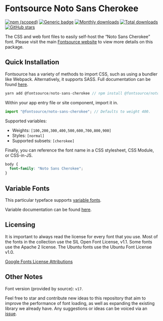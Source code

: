 # Fontsource Noto Sans Cherokee

[![npm (scoped)](https://img.shields.io/npm/v/@fontsource/noto-sans-cherokee?color=brightgreen)](https://www.npmjs.com/package/@fontsource/noto-sans-cherokee) [![Generic badge](https://img.shields.io/badge/fontsource-passing-brightgreen)](https://github.com/fontsource/fontsource) [![Monthly downloads](https://badgen.net/npm/dm/@fontsource/noto-sans-cherokee)](https://github.com/fontsource/fontsource) [![Total downloads](https://badgen.net/npm/dt/@fontsource/noto-sans-cherokee)](https://github.com/fontsource/fontsource) [![GitHub stars](https://img.shields.io/github/stars/fontsource/fontsource.svg?style=social&label=Star)](https://github.com/fontsource/fontsource/stargazers)

The CSS and web font files to easily self-host the “Noto Sans Cherokee” font. Please visit the main [Fontsource website](https://fontsource.org/fonts/noto-sans-cherokee) to view more details on this package.

## Quick Installation

Fontsource has a variety of methods to import CSS, such as using a bundler like Webpack. Alternatively, it supports SASS. Full documentation can be found [here](https://fontsource.org/docs/introduction).

```javascript
yarn add @fontsource/noto-sans-cherokee // npm install @fontsource/noto-sans-cherokee
```

Within your app entry file or site component, import it in.

```javascript
import "@fontsource/noto-sans-cherokee"; // Defaults to weight 400.
```

Supported variables:

- Weights: `[100,200,300,400,500,600,700,800,900]`
- Styles: `[normal]`
- Supported subsets: `[cherokee]`

Finally, you can reference the font name in a CSS stylesheet, CSS Module, or CSS-in-JS.

```css
body {
  font-family: "Noto Sans Cherokee";
}
```

## Variable Fonts

This particular typeface supports [variable fonts](https://developer.mozilla.org/en-US/docs/Web/CSS/CSS_Fonts/Variable_Fonts_Guide).

Variable documentation can be found [here](https://fontsource.org/docs/variable-fonts).

## Licensing

It is important to always read the license for every font that you use.
Most of the fonts in the collection use the SIL Open Font License, v1.1. Some fonts use the Apache 2 license. The Ubuntu fonts use the Ubuntu Font License v1.0.

[Google Fonts License Attributions](https://fonts.google.com/attribution)

## Other Notes

Font version (provided by source): `v17`.

Feel free to star and contribute new ideas to this repository that aim to improve the performance of font loading, as well as expanding the existing library we already have. Any suggestions or ideas can be voiced via an [issue](https://github.com/fontsource/fontsource/issues).
